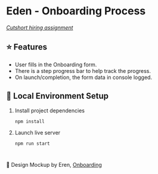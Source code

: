 # Eden - Onboarding Process 
[ *Cutshort hiring assignment* ](https://cutshort-eden.netlify.app/)
<br/>
## ⭐ Features

- User fills in the Onboarding form.
- There is a step progress bar to help track the progress.
- On launch/completion, the form data in console logged.

## 🔧 Local Environment Setup

1. Install project dependencies
   ```bash
   npm install
   ```
1. Launch live server
   ```bash
   npm run start
   ```
   #
 🎨 Design Mockup by Eren, [Onboarding](https://dribbble.com/shots/15669113-Onboarding-Exploration)
